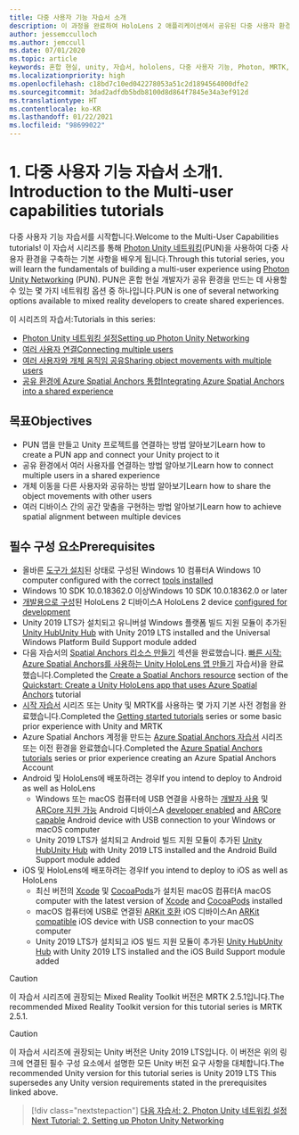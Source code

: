```yaml
---
title: 다중 사용자 기능 자습서 소개
description: 이 과정을 완료하여 HoloLens 2 애플리케이션에서 공유된 다중 사용자 환경을 구현하는 방법을 알아봅니다.
author: jessemcculloch
ms.author: jemccull
ms.date: 07/01/2020
ms.topic: article
keywords: 혼합 현실, unity, 자습서, hololens, 다중 사용자 기능, Photon, MRTK, mixed reality toolkit, UWP, Azure spatial anchors
ms.localizationpriority: high
ms.openlocfilehash: c18bd7c10ed042278053a51c2d1894564000dfe2
ms.sourcegitcommit: 3dad2adfdb5bdb8100d8d864f7845e34a3ef912d
ms.translationtype: HT
ms.contentlocale: ko-KR
ms.lasthandoff: 01/22/2021
ms.locfileid: "98699022"
---
```

# <a name="1-introduction-to-the-multi-user-capabilities-tutorials"></a><span data-ttu-id="c3a1b-104">1. 다중 사용자 기능 자습서 소개</span><span class="sxs-lookup"><span data-stu-id="c3a1b-104">1. Introduction to the Multi-user capabilities tutorials</span></span>

<span data-ttu-id="c3a1b-105">다중 사용자 기능 자습서를 시작합니다.</span><span class="sxs-lookup"><span data-stu-id="c3a1b-105">Welcome to the Multi-User Capabilities tutorials!</span></span> <span data-ttu-id="c3a1b-106">이 자습서 시리즈를 통해 <a href="https://www.photonengine.com/PUN" target="_blank">Photon Unity 네트워킹</a>(PUN)을 사용하여 다중 사용자 환경을 구축하는 기본 사항을 배우게 됩니다.</span><span class="sxs-lookup"><span data-stu-id="c3a1b-106">Through this tutorial series, you will learn the fundamentals of building a multi-user experience using <a href="https://www.photonengine.com/PUN" target="_blank">Photon Unity Networking</a> (PUN).</span></span> <span data-ttu-id="c3a1b-107">PUN은 혼합 현실 개발자가 공유 환경을 만드는 데 사용할 수 있는 몇 가지 네트워킹 옵션 중 하나입니다.</span><span class="sxs-lookup"><span data-stu-id="c3a1b-107">PUN is one of several networking options available to mixed reality developers to create shared experiences.</span></span>

<span data-ttu-id="c3a1b-108">이 시리즈의 자습서:</span><span class="sxs-lookup"><span data-stu-id="c3a1b-108">Tutorials in this series:</span></span>

* [<span data-ttu-id="c3a1b-109">Photon Unity 네트워킹 설정</span><span class="sxs-lookup"><span data-stu-id="c3a1b-109">Setting up Photon Unity Networking</span></span>](mr-learning-sharing-02.md)
* [<span data-ttu-id="c3a1b-110">여러 사용자 연결</span><span class="sxs-lookup"><span data-stu-id="c3a1b-110">Connecting multiple users</span></span>](mr-learning-sharing-03.md)
* [<span data-ttu-id="c3a1b-111">여러 사용자와 개체 움직임 공유</span><span class="sxs-lookup"><span data-stu-id="c3a1b-111">Sharing object movements with multiple users</span></span>](mr-learning-sharing-04.md)
* [<span data-ttu-id="c3a1b-112">공유 환경에 Azure Spatial Anchors 통합</span><span class="sxs-lookup"><span data-stu-id="c3a1b-112">Integrating Azure Spatial Anchors into a shared experience</span></span>](mr-learning-sharing-05.md)

## <a name="objectives"></a><span data-ttu-id="c3a1b-113">목표</span><span class="sxs-lookup"><span data-stu-id="c3a1b-113">Objectives</span></span>

* <span data-ttu-id="c3a1b-114">PUN 앱을 만들고 Unity 프로젝트를 연결하는 방법 알아보기</span><span class="sxs-lookup"><span data-stu-id="c3a1b-114">Learn how to create a PUN app and connect your Unity project to it</span></span>
* <span data-ttu-id="c3a1b-115">공유 환경에서 여러 사용자를 연결하는 방법 알아보기</span><span class="sxs-lookup"><span data-stu-id="c3a1b-115">Learn how to connect multiple users in a shared experience</span></span>
* <span data-ttu-id="c3a1b-116">개체 이동을 다른 사용자와 공유하는 방법 알아보기</span><span class="sxs-lookup"><span data-stu-id="c3a1b-116">Learn how to share the object movements with other users</span></span>
* <span data-ttu-id="c3a1b-117">여러 디바이스 간의 공간 맞춤을 구현하는 방법 알아보기</span><span class="sxs-lookup"><span data-stu-id="c3a1b-117">Learn how to achieve spatial alignment between multiple devices</span></span>

## <a name="prerequisites"></a><span data-ttu-id="c3a1b-118">필수 구성 요소</span><span class="sxs-lookup"><span data-stu-id="c3a1b-118">Prerequisites</span></span>

* <span data-ttu-id="c3a1b-119">올바른 [도구가 설치](../../install-the-tools.md)된 상태로 구성된 Windows 10 컴퓨터</span><span class="sxs-lookup"><span data-stu-id="c3a1b-119">A Windows 10 computer configured with the correct [tools installed](../../install-the-tools.md)</span></span>
* <span data-ttu-id="c3a1b-120">Windows 10 SDK 10.0.18362.0 이상</span><span class="sxs-lookup"><span data-stu-id="c3a1b-120">Windows 10 SDK 10.0.18362.0 or later</span></span>
* <span data-ttu-id="c3a1b-121">[개발용으로 구성](../../platform-capabilities-and-apis/using-visual-studio.md#enabling-developer-mode)된 HoloLens 2 디바이스</span><span class="sxs-lookup"><span data-stu-id="c3a1b-121">A HoloLens 2 device [configured for development](../../platform-capabilities-and-apis/using-visual-studio.md#enabling-developer-mode)</span></span>
* <span data-ttu-id="c3a1b-122">Unity 2019 LTS가 설치되고 유니버설 Windows 플랫폼 빌드 지원 모듈이 추가된 <a href="https://docs.unity3d.com/Manual/GettingStartedInstallingHub.html" target="_blank">Unity Hub</a></span><span class="sxs-lookup"><span data-stu-id="c3a1b-122"><a href="https://docs.unity3d.com/Manual/GettingStartedInstallingHub.html" target="_blank">Unity Hub</a> with Unity 2019 LTS installed and the Universal Windows Platform Build Support module added</span></span>
* <span data-ttu-id="c3a1b-123">다음 자습서의 [Spatial Anchors 리소스 만들기](https://docs.microsoft.com/azure/spatial-anchors/quickstarts/get-started-unity-hololens#create-a-spatial-anchors-resource) 섹션을 완료했습니다. [빠른 시작: Azure Spatial Anchors를 사용하는 Unity HoloLens 앱 만들기](https://docs.microsoft.com/azure/spatial-anchors/quickstarts/get-started-unity-hololens) 자습서)을 완료했습니다.</span><span class="sxs-lookup"><span data-stu-id="c3a1b-123">Completed the [Create a Spatial Anchors resource](https://docs.microsoft.com/azure/spatial-anchors/quickstarts/get-started-unity-hololens#create-a-spatial-anchors-resource) section of the [Quickstart: Create a Unity HoloLens app that uses Azure Spatial Anchors](https://docs.microsoft.com/azure/spatial-anchors/quickstarts/get-started-unity-hololens) tutorial</span></span>
* <span data-ttu-id="c3a1b-124">[시작 자습서](mr-learning-base-01.md) 시리즈 또는 Unity 및 MRTK를 사용하는 몇 가지 기본 사전 경험을 완료했습니다.</span><span class="sxs-lookup"><span data-stu-id="c3a1b-124">Completed the [Getting started tutorials](mr-learning-base-01.md) series or some basic prior experience with Unity and MRTK</span></span>
* <span data-ttu-id="c3a1b-125">Azure Spatial Anchors 계정을 만드는 [Azure Spatial Anchors 자습서](mr-learning-asa-01.md) 시리즈 또는 이전 환경을 완료했습니다.</span><span class="sxs-lookup"><span data-stu-id="c3a1b-125">Completed the [Azure Spatial Anchors tutorials](mr-learning-asa-01.md) series or prior experience creating an Azure Spatial Anchors Account</span></span>
* <span data-ttu-id="c3a1b-126">Android 및 HoloLens에 배포하려는 경우</span><span class="sxs-lookup"><span data-stu-id="c3a1b-126">If you intend to deploy to Android as well as HoloLens</span></span>
  * <span data-ttu-id="c3a1b-127">Windows 또는 macOS 컴퓨터에 USB 연결을 사용하는 <a href="https://developer.android.com/studio/debug/dev-options" target="_blank">개발자 사용</a> 및 <a href="https://developers.google.com/ar/discover/supported-devices" target="_blank">ARCore 지원 가능</a> Android 디바이스</span><span class="sxs-lookup"><span data-stu-id="c3a1b-127">A <a href="https://developer.android.com/studio/debug/dev-options" target="_blank">developer enabled</a> and <a href="https://developers.google.com/ar/discover/supported-devices" target="_blank">ARCore capable</a> Android device with USB connection to your Windows or macOS computer</span></span>
  * <span data-ttu-id="c3a1b-128">Unity 2019 LTS가 설치되고 Android 빌드 지원 모듈이 추가된 <a href="https://docs.unity3d.com/Manual/GettingStartedInstallingHub.html" target="_blank">Unity Hub</a></span><span class="sxs-lookup"><span data-stu-id="c3a1b-128"><a href="https://docs.unity3d.com/Manual/GettingStartedInstallingHub.html" target="_blank">Unity Hub</a> with Unity 2019 LTS installed and the Android Build Support module added</span></span>
* <span data-ttu-id="c3a1b-129">iOS 및 HoloLens에 배포하려는 경우</span><span class="sxs-lookup"><span data-stu-id="c3a1b-129">If you intend to deploy to iOS as well as HoloLens</span></span>
  * <span data-ttu-id="c3a1b-130">최신 버전의 <a href="https://geo.itunes.apple.com/us/app/xcode/id497799835?mt=12" target="_blank">Xcode</a> 및 <a href="https://cocoapods.org" target="_blank">CocoaPods</a>가 설치된 macOS 컴퓨터</span><span class="sxs-lookup"><span data-stu-id="c3a1b-130">A macOS computer with the latest version of <a href="https://geo.itunes.apple.com/us/app/xcode/id497799835?mt=12" target="_blank">Xcode</a> and <a href="https://cocoapods.org" target="_blank">CocoaPods</a> installed</span></span>
  * <span data-ttu-id="c3a1b-131">macOS 컴퓨터에 USB로 연결된 <a href="https://developer.apple.com/documentation/arkit/verifying_device_support_and_user_permission" target="_blank">ARKit 호환</a> iOS 디바이스</span><span class="sxs-lookup"><span data-stu-id="c3a1b-131">An <a href="https://developer.apple.com/documentation/arkit/verifying_device_support_and_user_permission" target="_blank">ARKit compatible</a> iOS device with USB connection to your macOS computer</span></span>
  * <span data-ttu-id="c3a1b-132">Unity 2019 LTS가 설치되고 iOS 빌드 지원 모듈이 추가된 <a href="https://docs.unity3d.com/Manual/GettingStartedInstallingHub.html" target="_blank">Unity Hub</a></span><span class="sxs-lookup"><span data-stu-id="c3a1b-132"><a href="https://docs.unity3d.com/Manual/GettingStartedInstallingHub.html" target="_blank">Unity Hub</a> with Unity 2019 LTS installed and the iOS Build Support module added</span></span>

> [!CAUTION]
> <span data-ttu-id="c3a1b-133">이 자습서 시리즈에 권장되는 Mixed Reality Toolkit 버전은 MRTK 2.5.1입니다.</span><span class="sxs-lookup"><span data-stu-id="c3a1b-133">The recommended Mixed Reality Toolkit version for this tutorial series is MRTK 2.5.1.</span></span>

> [!CAUTION]
> <span data-ttu-id="c3a1b-134">이 자습서 시리즈에 권장되는 Unity 버전은 Unity 2019 LTS입니다. 이 버전은 위의 링크에 연결된 필수 구성 요소에서 설명한 모든 Unity 버전 요구 사항을 대체합니다.</span><span class="sxs-lookup"><span data-stu-id="c3a1b-134">The recommended Unity version for this tutorial series is Unity 2019 LTS This supersedes any Unity version requirements stated in the prerequisites linked above.</span></span>

> [!div class="nextstepaction"]
> [<span data-ttu-id="c3a1b-135">다음 자습서: 2. Photon Unity 네트워킹 설정</span><span class="sxs-lookup"><span data-stu-id="c3a1b-135">Next Tutorial: 2. Setting up Photon Unity Networking</span></span>](mr-learning-sharing-02.md)
